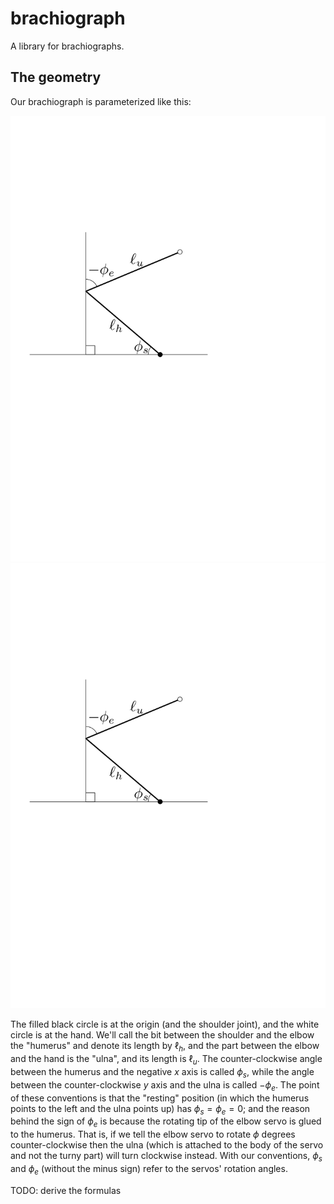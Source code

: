 # brachiograph

A library for brachiographs.

## The geometry

Our brachiograph is parameterized like this:

![A drawing of brachiograph geometry](./drawing.svg)
<img src="./drawing.svg">

The filled black circle is at the origin (and the shoulder joint), and the white circle is at the hand.
We'll call the bit between the shoulder and the elbow the "humerus" and denote its length by $\ell_h$,
and the part between the elbow and the hand is the "ulna", and its length is $\ell_u$.
The counter-clockwise angle between the humerus and the negative $x$ axis is called $\phi_s$, while the angle between
the counter-clockwise $y$ axis and the ulna is called $-\phi_e$.
The point of these conventions is that the "resting" position (in which the humerus points to the left and the ulna points up)
has $\phi_s = \phi_e = 0$; and the reason behind the sign of $\phi_e$ is because the rotating tip of the elbow servo is
glued to the humerus. That is, if we tell the elbow servo to rotate $\phi$ degrees counter-clockwise then the ulna (which
is attached to the body of the servo and not the turny part) will turn clockwise instead. With our conventions,
$\phi_s$ and $\phi_e$ (without the minus sign) refer to the servos' rotation angles.

TODO: derive the formulas
